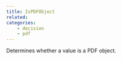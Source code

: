 ```yaml
---
title: IsPDFObject
related:
categories:
    - decision
    - pdf
---
```


Determines whether a value is a PDF object.